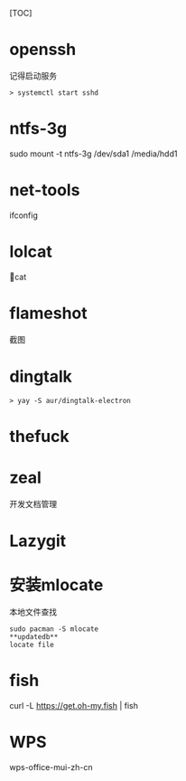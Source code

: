 [TOC]

# openssh
记得启动服务
```
> systemctl start sshd
```
# ntfs-3g
sudo mount -t ntfs-3g /dev/sda1 /media/hdd1
# net-tools
ifconfig
# lolcat
🌈cat

# flameshot
截图

# dingtalk
```
> yay -S aur/dingtalk-electron
```
# thefuck

# zeal
开发文档管理

# Lazygit

# 安装mlocate
本地文件查找
```
sudo pacman -S mlocate
**updatedb**
locate file
```

# fish
curl -L https://get.oh-my.fish | fish

# WPS
wps-office-mui-zh-cn

